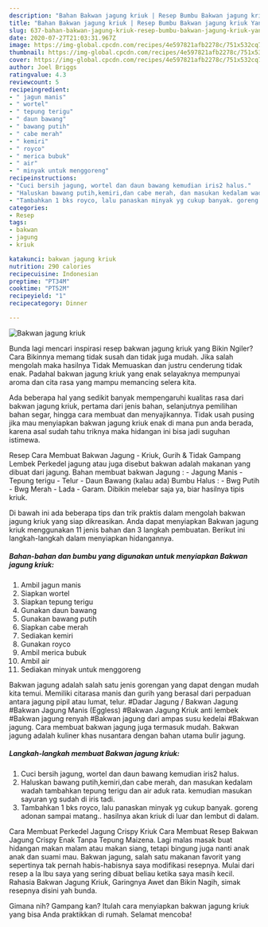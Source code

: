 ```yaml
---
description: "Bahan Bakwan jagung kriuk | Resep Bumbu Bakwan jagung kriuk Yang Bisa Manjain Lidah"
title: "Bahan Bakwan jagung kriuk | Resep Bumbu Bakwan jagung kriuk Yang Bisa Manjain Lidah"
slug: 637-bahan-bakwan-jagung-kriuk-resep-bumbu-bakwan-jagung-kriuk-yang-bisa-manjain-lidah
date: 2020-07-27T21:03:31.967Z
image: https://img-global.cpcdn.com/recipes/4e597821afb2278c/751x532cq70/bakwan-jagung-kriuk-foto-resep-utama.jpg
thumbnail: https://img-global.cpcdn.com/recipes/4e597821afb2278c/751x532cq70/bakwan-jagung-kriuk-foto-resep-utama.jpg
cover: https://img-global.cpcdn.com/recipes/4e597821afb2278c/751x532cq70/bakwan-jagung-kriuk-foto-resep-utama.jpg
author: Joel Briggs
ratingvalue: 4.3
reviewcount: 5
recipeingredient:
- " jagun manis"
- " wortel"
- " tepung terigu"
- " daun bawang"
- " bawang putih"
- " cabe merah"
- " kemiri"
- " royco"
- " merica bubuk"
- " air"
- " minyak untuk menggoreng"
recipeinstructions:
- "Cuci bersih jagung, wortel dan daun bawang kemudian iris2 halus."
- "Haluskan bawang putih,kemiri,dan cabe merah, dan masukan kedalam wadah tambahkan tepung terigu dan air aduk rata. kemudian masukan sayuran yg sudah di iris tadi."
- "Tambahkan 1 bks royco, lalu panaskan minyak yg cukup banyak. goreng adonan sampai matang.. hasilnya akan kriuk di luar dan lembut di dalam."
categories:
- Resep
tags:
- bakwan
- jagung
- kriuk

katakunci: bakwan jagung kriuk 
nutrition: 290 calories
recipecuisine: Indonesian
preptime: "PT34M"
cooktime: "PT52M"
recipeyield: "1"
recipecategory: Dinner

---
```



![Bakwan jagung kriuk](https://img-global.cpcdn.com/recipes/4e597821afb2278c/751x532cq70/bakwan-jagung-kriuk-foto-resep-utama.jpg)

Bunda lagi mencari inspirasi resep bakwan jagung kriuk yang Bikin Ngiler? Cara Bikinnya memang tidak susah dan tidak juga mudah. Jika salah mengolah maka hasilnya Tidak Memuaskan dan justru cenderung tidak enak. Padahal bakwan jagung kriuk yang enak selayaknya mempunyai aroma dan cita rasa yang mampu memancing selera kita.

Ada beberapa hal yang sedikit banyak mempengaruhi kualitas rasa dari bakwan jagung kriuk, pertama dari jenis bahan, selanjutnya pemilihan bahan segar, hingga cara membuat dan menyajikannya. Tidak usah pusing jika mau menyiapkan bakwan jagung kriuk enak di mana pun anda berada, karena asal sudah tahu triknya maka hidangan ini bisa jadi suguhan istimewa.

Resep Cara Membuat Bakwan Jagung - Kriuk, Gurih &amp; Tidak Gampang Lembek Perkedel jagung atau juga disebut bakwan adalah makanan yang dibuat dari jagung. Bahan membuat bakwan Jagung : - Jagung Manis - Tepung terigu - Telur - Daun Bawang (kalau ada) Bumbu Halus : - Bwg Putih - Bwg Merah - Lada - Garam. Dibikin melebar saja ya, biar hasilnya tipis kriuk.


Di bawah ini ada beberapa tips dan trik praktis dalam mengolah bakwan jagung kriuk yang siap dikreasikan. Anda dapat menyiapkan Bakwan jagung kriuk menggunakan 11 jenis bahan dan 3 langkah pembuatan. Berikut ini langkah-langkah dalam menyiapkan hidangannya.

<!--inarticleads1-->

##### Bahan-bahan dan bumbu yang digunakan untuk menyiapkan Bakwan jagung kriuk:

1. Ambil  jagun manis
1. Siapkan  wortel
1. Siapkan  tepung terigu
1. Gunakan  daun bawang
1. Gunakan  bawang putih
1. Siapkan  cabe merah
1. Sediakan  kemiri
1. Gunakan  royco
1. Ambil  merica bubuk
1. Ambil  air
1. Sediakan  minyak untuk menggoreng


Bakwan jagung adalah salah satu jenis gorengan yang dapat dengan mudah kita temui. Memiliki citarasa manis dan gurih yang berasal dari perpaduan antara jagung pipil atau lumat, telur. #Dadar Jagung / Bakwan Jagung #Bakwan Jagung Manis (Eggless) #Bakwan Jagung Kriuk anti lembek #Bakwan jagung renyah #Bakwan jagung dari ampas susu kedelai #Bakwan jagung. Cara membuat bakwan jagung juga termasuk mudah. Bakwan jagung adalah kuliner khas nusantara dengan bahan utama bulir jagung. 

<!--inarticleads2-->

##### Langkah-langkah membuat Bakwan jagung kriuk:

1. Cuci bersih jagung, wortel dan daun bawang kemudian iris2 halus.
1. Haluskan bawang putih,kemiri,dan cabe merah, dan masukan kedalam wadah tambahkan tepung terigu dan air aduk rata. kemudian masukan sayuran yg sudah di iris tadi.
1. Tambahkan 1 bks royco, lalu panaskan minyak yg cukup banyak. goreng adonan sampai matang.. hasilnya akan kriuk di luar dan lembut di dalam.


Cara Membuat Perkedel Jagung Crispy Kriuk Cara Membuat Resep Bakwan Jagung Crispy Enak Tanpa Tepung Maizena. Lagi malas masak buat hidangan makan malam atau makan siang, tetapi bingung juga nanti anak anak dan suami mau. Bakwan jagung, salah satu makanan favorit yang sepertinya tak pernah habis-habisnya saya modifikasi resepnya. Mulai dari resep a la Ibu saya yang sering dibuat beliau ketika saya masih kecil. Rahasia Bakwan Jagung Kriuk, Garingnya Awet dan Bikin Nagih, simak resepnya disini yah bunda. 

Gimana nih? Gampang kan? Itulah cara menyiapkan bakwan jagung kriuk yang bisa Anda praktikkan di rumah. Selamat mencoba!
